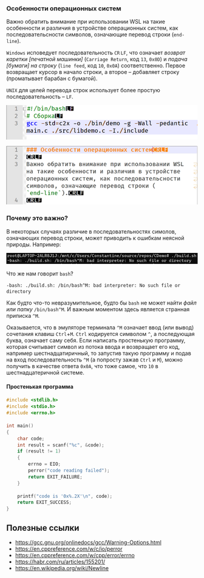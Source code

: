 ### Особенности операционных систем

Важно обратить внимание при использовании WSL на такие особенности и различия в устройстве операционных систем, как последовательсности символов, означающие перевод строки (`end-line`).

`Windows` исповедует последовательность `CR`&thinsp;`LF`, что означает _возврат каретки \[печатной машинки\]_ (`Carriage Return`, код `13`, `0x0D`) и _подача \[бумаги\] на строку_ (`line feed`, код `10`, `0x0A`) соответственно. Первое возвращает курсор в начало строки, а второе &ndash; добавляет строку (проматывает барабан с бумагой).

`UNIX` для целей перевода строк использует более простую последовательность &ndash; `LF`.

![Пример `UNIX`](./Unix-end-line-characters.png)

![Пример `Windows`](./Windows-end-line-characters.png)

### Почему это важно?
В некоторых случаях различие в последовательностях симолов, означающих перевод строки, может приводить к ошибкам неясной природы. Например:

![Странная ошибка](./strange-error.png)

Что же нам говорит `bash`?
```console
-bash: ./build.sh: /bin/bash^M: bad interpreter: No such file or directory
```
Как будто что-то невразумительное, будто бы `bash` не может найти _файл или папку_ `/bin/bash^M`. И важным моментом здесь является странная приписка `^M`.

Оказывается, что в эмуляторе терминала `^M` означает ввод (или вывод) сочетания клавиш `Ctrl`+`M`. `Ctrl` кодируется символом `^`, а последующая буква, означает саму себя. Если написать простенькую программу, которая считывает символ из потока ввода и возвращает его код, например шестнадцатиричный, то запустив такую программу и подав на вход  последовательность `^M` (а попросту зажав `Ctrl` и `M`), можно получить в качестве ответа `0x0A`, что тоже самое, что `10` в шестнадцатеричной системе.

#### Простенькая программа
```c
#include <stdlib.h>
#include <stdio.h>
#include <errno.h>

int main()
{
	char code;
	int result = scanf("%c", &code);
	if (result != 1)
	{
        errno = EIO;
        perror("code reading failed");
		return EXIT_FAILURE;
	}
	
	printf("code is '0x%.2X'\n", code);
    return EXIT_SUCCESS;
}
```

## Полезные ссылки
- https://gcc.gnu.org/onlinedocs/gcc/Warning-Options.html
- https://en.cppreference.com/w/c/io/perror
- https://en.cppreference.com/w/cpp/error/errno
- https://habr.com/ru/articles/155201/
- https://en.wikipedia.org/wiki/Newline
